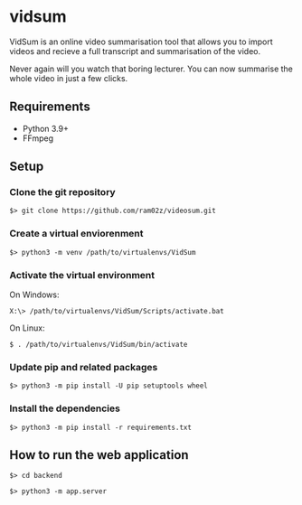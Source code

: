 # vidsum

VidSum is an online video summarisation tool that allows you to import videos and recieve a full transcript and summarisation of the video. 

Never again will you watch that boring lecturer. You can now summarise the whole video in just a few clicks.


## Requirements

- Python 3.9+
- FFmpeg

## Setup

### Clone the git repository

```commandline
$> git clone https://github.com/ram02z/videosum.git
```

### Create a virtual enviorenment

```commandline
$> python3 -m venv /path/to/virtualenvs/VidSum
```

### Activate the virtual environment

On Windows:
```commandline
X:\> /path/to/virtualenvs/VidSum/Scripts/activate.bat
```

On Linux:
```commandline
$ . /path/to/virtualenvs/VidSum/bin/activate
```

### Update pip and related packages

```commandline
$> python3 -m pip install -U pip setuptools wheel
```

### Install the dependencies

```commandline
$> python3 -m pip install -r requirements.txt
```

## How to run the web application

```commandline
$> cd backend
```

```commandline
$> python3 -m app.server
```